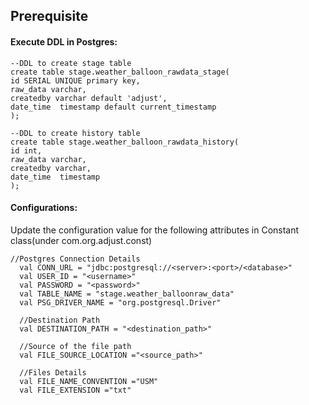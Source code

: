 ## Prerequisite
#### Execute DDL in Postgres:
```
--DDL to create stage table
create table stage.weather_balloon_rawdata_stage(
id SERIAL UNIQUE primary key, 
raw_data varchar,
createdby varchar default 'adjust',
date_time  timestamp default current_timestamp
);

--DDL to create history table
create table stage.weather_balloon_rawdata_history(
id int, 
raw_data varchar,
createdby varchar,
date_time  timestamp
);
```

#### Configurations:
Update the configuration value for the following attributes in Constant class(under com.org.adjust.const)
```
//Postgres Connection Details
  val CONN_URL = "jdbc:postgresql://<server>:<port>/<database>"
  val USER_ID = "<username>"
  val PASSWORD = "<password>"
  val TABLE_NAME = "stage.weather_balloonraw_data"
  val PSG_DRIVER_NAME = "org.postgresql.Driver"

  //Destination Path
  val DESTINATION_PATH = "<destination_path>"

  //Source of the file path
  val FILE_SOURCE_LOCATION ="<source_path>"

  //Files Details
  val FILE_NAME_CONVENTION ="USM"
  val FILE_EXTENSION ="txt"
```
